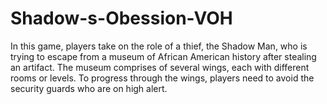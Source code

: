 # Shadow-s-Obession-VOH

In this game, players take on the role of a thief, the Shadow Man, who is trying to escape from a museum of African American history after stealing an artifact. The museum comprises of several wings, each with different rooms or levels. To progress through the wings, players need to avoid the security guards who are on high alert.
